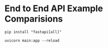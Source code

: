 # End to End API Example Comparisions

```shell
pip install "fastapi[all]"
```

```shell
uvicorn main:app --reload
```
